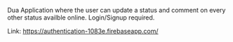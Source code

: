 Dua Application where the user can update a status and comment on every other status availble online.
Login/Signup required.

Link:
https://authentication-1083e.firebaseapp.com/